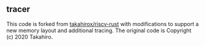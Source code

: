 ## tracer

This code is forked from [takahirox/riscv-rust](https://github.com/takahirox/riscv-rust) with modifications to support a new memory layout and additional tracing. The original code is Copyright (c) 2020 Takahiro.
